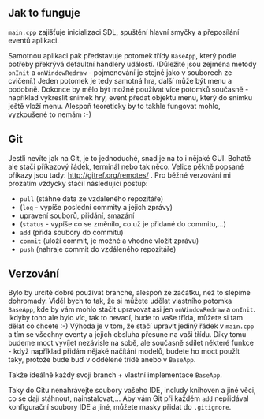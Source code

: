 Jak to funguje
--------------

`main.cpp` zajišťuje inicializaci SDL, spuštění hlavní smyčky a přeposílání eventů aplikaci.

Samotnou aplikaci pak představuje potomek třídy `BaseApp`, který podle potřeby překrývá defaultní handlery událostí. (Důležité jsou zejména metody `onInit` a `onWindowRedraw` - pojmenování je stejné jako v souborech ze cvičení.) Jeden potomek je tedy samotná hra, další může být menu a podobně. 
Dokonce by mělo být možné používat více potomků současně - například vykreslit snímek hry, event předat objektu menu, který do snímku ještě vloží menu. Alespoň teoreticky by to takhle fungovat mohlo, vyzkoušené to nemám :-)

Git
----

Jestli nevíte jak na Git, je to jednoduché, snad je na to i nějaké GUI. Bohatě ale stačí příkazový řádek, terminál nebo tak něco. Velice pěkně popsané příkazy jsou tady: http://gitref.org/remotes/ . 
Pro běžné verzování mi prozatím vždycky stačil následující postup: 

* `pull` (stáhne data ze vzdáleného repozitáře)
* (`log` - vypíše poslední commity a jejich zprávy)
* upravení souborů, přidání, smazání
* (`status` - vypíše co se změnilo, co už je přidané do commitu,...)
* `add` (přidá soubory do commitu)
* `commit` (uloží commit, je možné a vhodné vložit zprávu)
* `push` (nahraje commit do vzdáleného repozitáře)


Verzování
----------

 Bylo by určitě dobré používat branche, alespoň ze začátku, než to slepíme dohromady. Viděl bych to tak, že si můžete udělat vlastního potomka `BaseApp`, kde by vám mohlo stačit upravovat asi jen `onWindowRedraw` a `onInit`. Ikdyby toho ale bylo víc, tak to nevadí, bude to vaše třída, můžete si tam dělat co chcete :-)
 Výhoda je v tom, že stačí upravit jediný řádek v `main.cpp` a tím se všechny eventy a jejich obsluha přesune na vaši třídu. Díky tomu budeme moct vyvíjet nezávisle na sobě, ale současně sdílet některé funkce - když například přidám nějaké načítání modelů, budete ho moct použít taky, protože bude buď v oddělené třídě anebo v `BaseApp`.

 Takže ideálně každý svoji branch + vlastní implementace `BaseApp`.

 Taky do Gitu nenahrávejte soubory vašeho IDE, includy knihoven a jiné věci, co se dají stáhnout, nainstalovat,... Aby vám Git při každém `add` nepřidával konfigurační soubory IDE a jiné, můžete masky přidat do `.gitignore`.